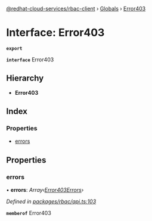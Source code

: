 [@redhat-cloud-services/rbac-client](../README.md) › [Globals](../globals.md) › [Error403](error403.md)

# Interface: Error403

**`export`** 

**`interface`** Error403

## Hierarchy

* **Error403**

## Index

### Properties

* [errors](error403.md#errors)

## Properties

###  errors

• **errors**: *Array‹[Error403Errors](error403errors.md)›*

*Defined in [packages/rbac/api.ts:103](https://github.com/RedHatInsights/javascript-clients/blob/master/packages/rbac/api.ts#L103)*

**`memberof`** Error403
